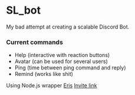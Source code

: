# SL_bot

My bad attempt at creating a scalable Discord Bot.

### Current commands
- Help (interactive with reaction buttons)
- Avatar (can be used for several users)
- Ping (time between ping command and reply)
- Remind (works like shit)


Using Node.js wrapper [Eris](https://abal.moe/Eris/)
[Invite link](https://discord.com/api/oauth2/authorize?client_id=701966708239237191&permissions=388160&scope=bot)
